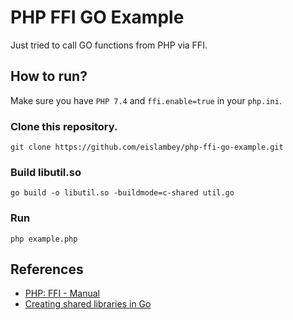 # PHP FFI GO Example
Just tried to call GO functions from PHP via FFI.

## How to run?

Make sure you have `PHP 7.4` and `ffi.enable=true` in your `php.ini`.

### Clone this repository.

    git clone https://github.com/eislambey/php-ffi-go-example.git

### Build libutil.so

    go build -o libutil.so -buildmode=c-shared util.go

### Run

    php example.php

## References

- [PHP: FFI - Manual](https://www.php.net/manual/en/book.ffi.php)
- [Creating shared libraries in Go](http://snowsyn.net/2016/09/11/creating-shared-libraries-in-go/)
